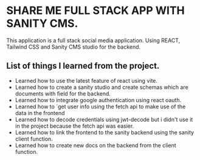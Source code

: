 # SHARE ME FULL STACK APP WITH SANITY CMS.

This application is a full stack social media application. Using REACT, Tailwind CSS and
Sanity CMS studio for the backend.

## List of things I learned from the project.

- Learned how to use the latest feature of react using vite.
- Learned how to create a sanity studio and create schemas which are documents with field
  for the backend.
- Learned how to integrate google authentication using react oauth.
- Learned how to `get user info using the fetch api to make use of the data in the frontend
- Learned how to decode credentials using jwt-decode but i didn't use it in the project
  because the fetch api was easier.
- Learned how to link the frontend to the sanity backend using the sanity client function.
- Learned how to create new docs on the backend from the client function.
